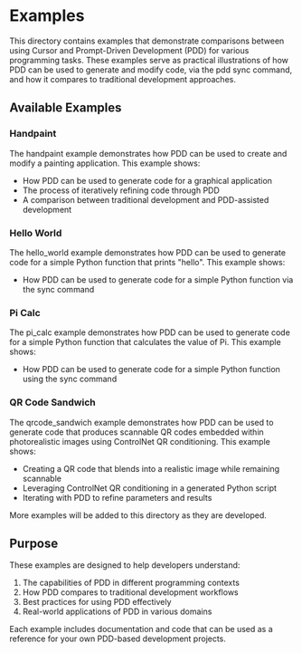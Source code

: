 # Examples

This directory contains examples that demonstrate comparisons between using Cursor and Prompt-Driven Development (PDD) for various programming tasks. These examples serve as practical illustrations of how PDD can be used to generate and modify code, via the pdd sync command, and how it compares to traditional development approaches.

## Available Examples

### Handpaint
The handpaint example demonstrates how PDD can be used to create and modify a painting application. This example shows:
- How PDD can be used to generate code for a graphical application
- The process of iteratively refining code through PDD
- A comparison between traditional development and PDD-assisted development

### Hello World
The hello_world example demonstrates how PDD can be used to generate code for a simple Python function that prints "hello". This example shows:
- How PDD can be used to generate code for a simple Python function via the sync command

### Pi Calc
The pi_calc example demonstrates how PDD can be used to generate code for a simple Python function that calculates the value of Pi. This example shows:
- How PDD can be used to generate code for a simple Python function using the sync command

### QR Code Sandwich
The qrcode_sandwich example demonstrates how PDD can be used to generate code that produces scannable QR codes embedded within photorealistic images using ControlNet QR conditioning. This example shows:
- Creating a QR code that blends into a realistic image while remaining scannable
- Leveraging ControlNet QR conditioning in a generated Python script
- Iterating with PDD to refine parameters and results

More examples will be added to this directory as they are developed.

## Purpose
These examples are designed to help developers understand:
1. The capabilities of PDD in different programming contexts
2. How PDD compares to traditional development workflows
3. Best practices for using PDD effectively
4. Real-world applications of PDD in various domains

Each example includes documentation and code that can be used as a reference for your own PDD-based development projects.

